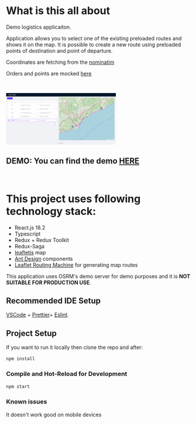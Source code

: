 # What is this all about

Demo logistics applicaiton.

Application allows you to select one of the existing preloaded routes and shows it on the map.
It is possible to create a new route using preloaded points of destination and point of departure.

Coordinates are fetching from the [nominatim](https://nominatim.openstreetmap.org)

Orders and points are mocked [here](https://github.com/tarassov/logistic-demo/blob/master/src/services/mock-data/mock-points.ts)

&nbsp;

<img src="https://github.com/tarassov/logistic-demo/raw/master/example/demo-logistic.png" width="300">

## DEMO: You can find the demo [HERE](https://tarassov.github.io/logistic-demo/)

&nbsp;

# This project uses following technology stack:

- React.js 18.2
- Typescript
- Redux + Redux Toolkit
- Redux-Saga
- [leafletjs](https://leafletjs.com/) map
- [Ant Design](https://ant.design/) components
- [Leaflet Routing Machine](https://www.liedman.net/leaflet-routing-machine/) for generating map routes

This application uses OSRM's demo server for demo purposes and it is **NOT SUITABLE FOR PRODUCTION USE**.

## Recommended IDE Setup

[VSCode](https://code.visualstudio.com/) + [Prettier](https://marketplace.visualstudio.com/items?itemName=esbenp.prettier-vscode)+ [Eslint](https://marketplace.visualstudio.com/items?itemName=dbaeumer.vscode-eslint).

## Project Setup

If you want to run it locally then clone the repo and after:

```sh
npm install
```

### Compile and Hot-Reload for Development

```sh
npm start
```

### Known issues

It doesn't work good on mobile devices
